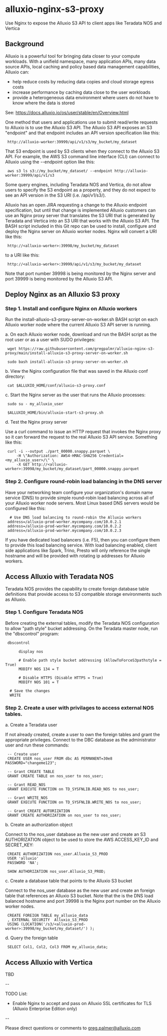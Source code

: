 # alluxio-nginx-s3-proxy
Use Nginx to expose the Alluxio S3 API to client apps like Teradata NOS and Vertica

## Background

Alluxio is a powerful tool for bringing data closer to your compute workloads. With a unifield namespace, many application APIs, many data source APIs, local caching and policy based data management capabilities, Alluxio can:

- help reduce costs by reducing data copies and cloud storage egress costs
- increase performance by caching data close to the user workloads
- provide a heterogeneous data environment where users do not have to know where the data is stored

See: https://docs.alluxio.io/os/user/stable/en/Overview.html

One method that users and applications use to submit read/write requests to Alluxio is to use the Alluxio S3 API. The Alluxio S3 API exposes an S3 "endpoint" and that endpoint includes an API version specification like this:

     http://alluxio-worker:39999/api/v1/s3/my_bucket/my_dataset

That S3 endpoint is used by S3 clients when they connect to the Alluxio S3 API. For example, the AWS S3 command line interface (CLI) can connect to Alluxio using the --endpoint option like this:

     aws s3 ls s3://my_bucket/my_dataset/ --endpoint http://alluxio-worker:39999/api/v1/s3

Some query engines, including Teradata NOS and Vertica, do not allow users to specify the S3 endpoint as a property, and they do not expect to see an API version in the S3 URI (i.e. /api/v1/s3/). 

Alluxio has an open JIRA requesting a change to the Alluxio endpoint specification, but until that change is implemented Alluxio customers can use an Nginx proxy server that translates the S3 URI that is generated by Teradata and Vertica into an S3 URI that works with the Alluxio S3 API. The BASH script included in this Git repo can be used to install, configure and deploy the Nginx server on Alluxio worker nodes. Nginx will convert a URI like this:

     http://<alluxio-worker>:39998/my_bucket/my_dataset
     
to a URI like this:

     http://<alluxio-worker>:39999/api/v1/s3/my_bucket/my_dataset

Note that port number 39998 is being monitored by the Nginx server and port 39999 is being monitored by the Alluxio S3 API.

## Deploy Nginx as an Alluxio S3 proxy

### Step 1. Install and configure Nginx on Alluxio workers

Run the install-alluxio-s3-proxy-server-on-worker.sh BASH script on each Alluxio worker node where the current Alluxio S3 API server is running.

a. On each Alluxio worker node, download and run the BASH script as the root user or as a user with SUDO privileges: 

     wget https://raw.githubusercontent.com/gregpalmr/alluxio-nginx-s3-proxy/main/install-alluxio-s3-proxy-server-on-worker.sh
     
     sudo bash install-alluxio-s3-proxy-server-on-worker.sh
     
b. View the Nginx configuration file that was saved in the Alluxio conf directory:

     cat $ALLUXIO_HOME/conf/alluxio-s3-proxy.conf

c. Start the Nginx server as the user that runs the Alluxio processes:

     sudo su - my_alluxio_user

     $ALLUXIO_HOME/bin/alluxio-start-s3-proxy.sh
     

d. Test the Nginx proxy server

Use a curl command to issue an HTTP request that invokes the Nginx proxy so it can forward the request to the real Alluxio S3 API service. Something like this:

     curl -i --output ./part_00000.snappy.parquet \
         -H \"Authorization: AWS4-HMAC-SHA256 Credential=<my_alluxio_user>/\" \
         -X GET http://<alluxio-worker>:39998/my_bucket/my_dataset/part_00000.snappy.parquet

### Step 2. Configure round-robin load balancing in the DNS server

Have your networking team configure your organization's domain name service (DNS) to provide simple round-robin load balancing across all of your Alluxio worker node servers. Most Linux based DNS servers would be configured like this:

      # Use DNS load balancing to round-robin the Alluxio workers
     address=/alluxio-prod-worker.mycompany.com/10.0.2.1
     address=/alluxio-prod-worker.mycompany.com/10.0.2.2
     address=/alluxio-prod-worker.mycompany.com/10.0.2.3

If you have dedicated load balancers (i.e. F5), then you can configure them to provide this load balancing service. With load balancing enabled, client side applications like Spark, Trino, Presto will only reference the single hostname and will be provided with rotating ip addresses for Alluxio workers.

## Access Alluxio with Teradata NOS

Teradata NOS provides the capability to create foreign database table definitions that provide access to S3 compatible storage environments such as Alluxio.

### Step 1. Configure Teradata NOS

Before creating the external tables, modify the Teradata NOS configuration to allow "path style" bucket addressing. On the Teradata master node, run the "dbscontrol" program:  

     dbscontrol
     
          display nos
	  
          # Enable path style bucket addressing (AllowToForceS3pathstyle = True)
          MODIFY NOS 134 = T

          # Disable HTTPS (Disable HTTPS = True)
          MODIFY NOS 101 = T
	  
	  # Save the changes
	  WRITE

### Step 2. Create a user with privilages to access external NOS tables.

a. Create a Teradata user

If not already created, create a user to own the foreign tables and grant the appropriate privileges. Connect to the DBC database as the administrator user and run these commands:

     -- Create user
     CREATE USER nos_user FROM dbc AS PERMANENT=30e8 PASSWORD="changeme123";
     
     -- Grant CREATE TABLE
     GRANT CREATE TABLE on nos_user to nos_user;
     
     -- Grant READ_NOS
     GRANT EXECUTE FUNCTION on TD_SYSFNLIB.READ_NOS to nos_user;
     
     -- Grant WRITE_NOS
     GRANT EXECUTE FUNCTION on TD_SYSFNLIB.WRITE_NOS to nos_user;
     
     -- Grant CREATE AUTORIZATION
     GRANT CREATE AUTHORIZATION on nos_user to nos_user;

b. Create an authorization object

Connect to the nos_user database as the new user and create an S3 AUTHORIZATION object to be used to store the AWS ACCESS_KEY_ID and SECRET_KEY:

     CREATE AUTHORIZATION nos_user.Alluxio_S3_PROD
     USER 'alluxio'
     PASSWORD 'NA';

     SHOW AUTHORIZATION nos_user.Alluxio_S3_PROD;
     
c. Create a database table that points to the Alluxio S3 bucket

Connect to the nos_user database as the new user and create an foreign table that references an Alluxio S3 bucket. Note that the <alluxio-prod-worker> is the DNS load balanced hostname and port 39998 is the Nginx port number on the Alluxio worker nodes.

     CREATE FOREIGN TABLE my_alluxio_data
     , EXTERNAL SECURITY  Alluxio_S3_PROD
     USING (LOCATION('/s3/<alluxio-prod-worker>:39998/my_bucket/my_dataset/') );

d. Query the foreign table
	
     SELECT Col1, Col2, Col3 FROM my_alluxio_data;
	
## Access Alluxio with Vertica

TBD

--
	
TODO List:

- Enable Nginx to accept and pass on Alluxio SSL certificates for TLS (Alluxio Enterprise Edition only)

--

Please direct questions or comments to greg.palmer@alluxio.com
